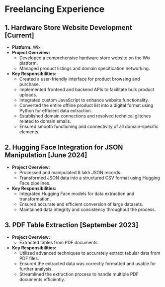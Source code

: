 # Freelancing Experience

## 1. Hardware Store Website Development [Current]
- **Platform:** Wix
- **Project Overview:**
  - Developed a comprehensive hardware store website on the Wix platform.
  - Managed product listings and domain specification networking.
- **Key Responsibilities:**
  - Created a user-friendly interface for product browsing and purchase.
  - Implemented frontend and backend APIs to facilitate bulk product uploads.
  - Integrated custom JavaScript to enhance website functionality.
  - Converted the entire offline product list into a digital format using Python for efficient data extraction.
  - Established domain connections and resolved technical glitches related to domain emails.
  - Ensured smooth functioning and connectivity of all domain-specific elements.

## 2. Hugging Face Integration for JSON Manipulation [June 2024]
- **Project Overview:**
  - Processed and manipulated 8 lakh JSON records.
  - Transformed JSON data into a structured CSV format using Hugging Face pipelines.
- **Key Responsibilities:**
  - Integrated Hugging Face models for data extraction and transformation.
  - Ensured accurate and efficient conversion of large datasets.
  - Maintained data integrity and consistency throughout the process.

## 3. PDF Table Extraction [September 2023]
- **Project Overview:**
  - Extracted tables from PDF documents.
- **Key Responsibilities:**
  - Utilized advanced techniques to accurately extract tabular data from PDF files.
  - Ensured the extracted data was correctly formatted and usable for further analysis.
  - Streamlined the extraction process to handle multiple PDF documents efficiently.
